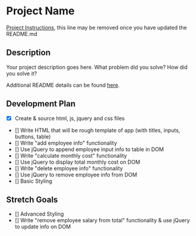 # Project Name

[Project Instructions](./INSTRUCTIONS.md), this line may be removed once you have updated the README.md

## Description

Your project description goes here. What problem did you solve? How did you solve it?

Additional README details can be found [here](https://github.com/PrimeAcademy/readme-template/blob/master/README.md).

## Development Plan
- [x] Create & source html, js, jquery and css files
- [] Write HTML that will be rough template of app (with titles, inputs, buttons, table)
- [] Write "add employee info" functionality
- [] Use jQuery to append employee input info to table in DOM
- [] Write "calculate monthly cost" functionality
- [] Use jQuery to display total monthly cost on DOM
- [] Write "delete employee info" functionality
- [] Use jQuery to remove employee info from DOM
- [] Basic Styling
## Stretch Goals
- [] Advanced Styling
- [] Write "remove employee salary from total" functionality & use jQuery to update info on DOM
